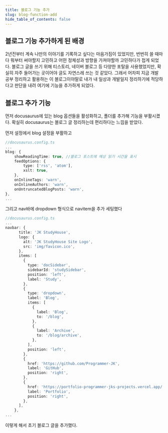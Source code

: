 ```yaml
---
title: 블로그 기능 추가
slug: blog-function-add
hide_table_of_contents: false
---
```

## 블로그 기능 추가하게 된 배경

2년전부터 계속 나만의 이야기를 기록하고 싶다는 마음가짐이 있었지만, 번번히 쓸 때마다 뭐부터 써야할지 고민하고 어떤 정체성과 방향을 가져야할까 고민하다가 접게 되었다. 블로그 글을 쓰기 위해 티스토리, 네이버 블로그 등 다양한 포탈을 사용했었지만, 확실히 자주 들어가는 곳이어야 글도 자연스레 쓰는 것 같았다. 그래서 어차피 지금 개발 공부 정리하고 활용하는 이 블로그이야말로 내가 내 일상과 개발일지 정리하기에 적당하다고 판단을 내려 여기에 기능을 추가하게 되었다.

<!-- truncate -->

## 블로그 추가 기능

먼저 docusaurus에 있는 blog 옵션들을 활성화하고, 폴더를 추가해 기능을 부활시켰다. 확실히 docusaurus는 블로그 글 정리하는데 편리하다는 느낌을 받았다.

먼저 설정에서 blog 설정을 부활하고
```ts
//docusaurus.config.ts
...
blog: {
	showReadingTime: true, //블로그 포스트에 예상 읽기 시간을 표시
	feedOptions: {
		type: ['rss', 'atom'],
		xslt: true,
	},
	onInlineTags: 'warn',
	onInlineAuthors: 'warn',
	onUntruncatedBlogPosts: 'warn',
},
...
```
그리고 nav바에 dropdown 형식으로 navitem을 추가 세팅했다
```ts
//docusaurus.config.ts
...
navbar: {
      title: 'JK StudyHouse',
      logo: {
        alt: 'JK StudyHouse Site Logo',
        src: 'img/favicon.ico',
      },
      items: [
        {
          type: 'docSidebar',
          sidebarId: 'studySidebar',
          position: 'left',
          label: 'Study',
        },
        {
          type: 'dropdown',
          label: 'Blog',
          items: [
            {
              label: 'Blog',
              to: '/blog',
            },
            {
              label: 'Archive',
              to: '/blog/archive',
            },
          ],
          position: 'left',
        },
        {
          href: 'https://github.com/Programmer-JK',
          label: 'GitHub',
          position: 'right',
        },
        {
          href: 'https://portfolio-programmer-jks-projects.vercel.app/',
          label: 'Portfolio',
          position: 'right',
        },
      ],
    },
...
```

이렇게 해서 초기 블로그 글을 추가했다.